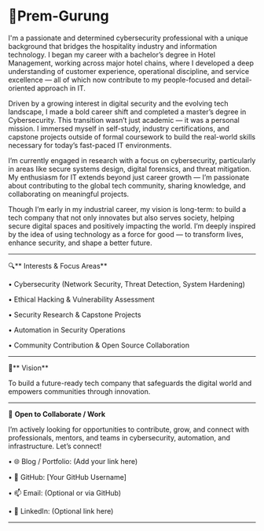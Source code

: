 # 👤Prem-Gurung
I'm a passionate and determined cybersecurity professional with a unique background that bridges the hospitality industry and information technology. I began my career with a bachelor’s degree in Hotel Management, working across major hotel chains, where I developed a deep understanding of customer experience, operational discipline, and service excellence — all of which now contribute to my people-focused and detail-oriented approach in IT.

Driven by a growing interest in digital security and the evolving tech landscape, I made a bold career shift and completed a master’s degree in Cybersecurity. This transition wasn’t just academic — it was a personal mission. I immersed myself in self-study, industry certifications, and capstone projects outside of formal coursework to build the real-world skills necessary for today’s fast-paced IT environments.

I’m currently engaged in research with a focus on cybersecurity, particularly in areas like secure systems design, digital forensics, and threat mitigation. My enthusiasm for IT extends beyond just career growth — I’m passionate about contributing to the global tech community, sharing knowledge, and collaborating on meaningful projects.

Though I’m early in my industrial career, my vision is long-term: to build a tech company that not only innovates but also serves society, helping secure digital spaces and positively impacting the world. I’m deeply inspired by the idea of using technology as a force for good — to transform lives, enhance security, and shape a better future.
________________________________________
🔍** Interests & Focus Areas**

•	Cybersecurity (Network Security, Threat Detection, System Hardening)

•	Ethical Hacking & Vulnerability Assessment

•	Security Research & Capstone Projects

•	Automation in Security Operations

•	Community Contribution & Open Source Collaboration
________________________________________

🚀** Vision**

To build a future-ready tech company that safeguards the digital world and empowers communities through innovation.
________________________________________
📡 **Open to Collaborate / Work**

I’m actively looking for opportunities to contribute, grow, and connect with professionals, mentors, and teams in cybersecurity, automation, and infrastructure.
Let’s connect!

•	🌐 Blog / Portfolio: (Add your link here)

•	🐙 GitHub: [Your GitHub Username]

•	📫 Email: (Optional or via GitHub)

•	💼 LinkedIn: (Optional link here)
________________________________________
